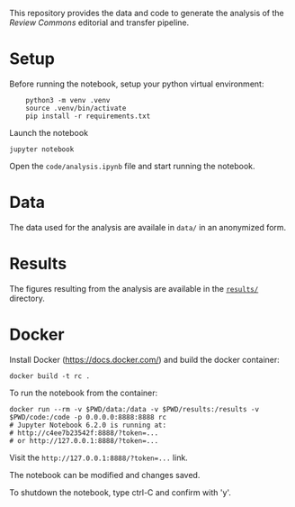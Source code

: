 This repository provides the data and code to generate the analysis of the _Review Commons_ editorial and transfer pipeline. 


# Setup

Before running the notebook, setup your python virtual environment:

````
    python3 -m venv .venv
    source .venv/bin/activate
    pip install -r requirements.txt
````

Launch the notebook

    jupyter notebook

Open the `code/analysis.ipynb` file and start running the notebook.

# Data

The data used for the analysis are availale in `data/` in an anonymized form.

# Results

The figures resulting from the analysis are available in the [`results/`](https://github.com/review-commons/revcom-analysis/tree/master/results) directory.

# Docker

Install Docker (https://docs.docker.com/) and build the docker container:

    docker build -t rc .

To run the notebook from the container:

    docker run --rm -v $PWD/data:/data -v $PWD/results:/results -v $PWD/code:/code -p 0.0.0.0:8888:8888 rc
    # Jupyter Notebook 6.2.0 is running at:
    # http://c4ee7b23542f:8888/?token=...
    # or http://127.0.0.1:8888/?token=...

Visit the `http://127.0.0.1:8888/?token=...` link.

The notebook can be modified and changes saved.

To shutdown the notebook, type ctrl-C and confirm with 'y'.